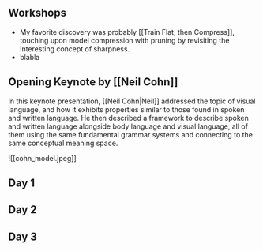 ## Workshops
- My favorite discovery was probably [[Train Flat, then Compress]], touching upon model compression with pruning by revisiting the interesting concept of sharpness.
- blabla

## Opening Keynote by [[Neil Cohn]]

In this keynote presentation, [[Neil Cohn|Neil]] addressed the topic of visual language, and how it exhibits properties similar to those found in spoken and written language. He then described a framework to describe spoken and written language alongside body language and visual language, all of them using the same fundamental grammar systems and connecting to the same conceptual meaning space.

![[cohn_model.jpeg]]

## Day 1


## Day 2


## Day 3

